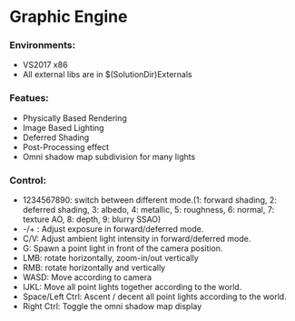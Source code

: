 # Graphic Engine

### Environments:
 - VS2017 x86
 - All external libs are in $(SolutionDir)Externals

### Featues:
- Physically Based Rendering
- Image Based Lighting
- Deferred Shading
- Post-Processing effect
- Omni shadow map subdivision for many lights

### Control: 
- 1234567890: switch between different mode.(1: forward shading, 2: deferred shading, 3: albedo, 4: metallic, 5: roughness, 6: normal, 7: texture AO, 8: depth, 9: blurry SSAO)
- -/+ : Adjust exposure in forward/deferred mode. 
- C/V: Adjust ambient light intensity in forward/deferred mode.
- G: Spawn a point light in front of the camera position.
- LMB: rotate horizontally, zoom-in/out vertically 
- RMB: rotate horizontally and vertically 
- WASD: Move according to camera 
- IJKL: Move all point lights together according to the world. 
- Space/Left Ctrl: Ascent / decent all point lights according to the world.
- Right Ctrl: Toggle the omni shadow map display
